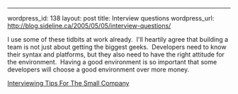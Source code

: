 --- 
wordpress_id: 138
layout: post
title: Interview questions
wordpress_url: http://blog.sideline.ca/2005/05/05/interview-questions/

<p>I use some of these tidbits at work already.  I'll heartily agree that building a team is not just about getting the biggest geeks.  Developers need to know their syntax and platforms, but they also need to have the right attitude for the environment.  Having a good environment is so important that some developers will choose a good environment over more money.</p><p><a href="http://odetocode.com/Articles/361.aspx">Interviewing Tips For The Small Company</a></p><p><em></em></p>
